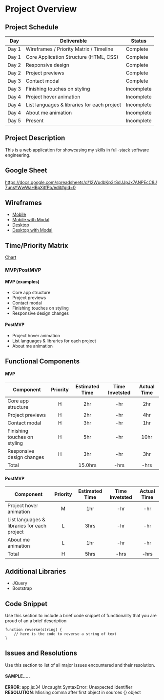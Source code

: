 # Project Overview

## Project Schedule

|  Day | Deliverable | Status
|---|---| ---|
|Day 1| Wireframes / Priority Matrix / Timeline | Complete
|Day 1| Core Application Structure (HTML, CSS) | Complete
|Day 2| Responsive design | Complete
|Day 2| Project previews | Complete
|Day 3| Contact modal | Complete
|Day 3| Finishing touches on styling | Incomplete
|Day 4| Project hover animation | Incomplete
|Day 4| List languages & libraries for each project | Incomplete
|Day 4| About me animation | Incomplete
|Day 5| Present | Incomplete

## Project Description

This is a web application for showcasing my skills in full-stack software engineering.

## Google Sheet

https://docs.google.com/spreadsheets/d/12WudbKp3rSdJJpJx7ANPEcC8J7unsYWwWaHBpXjtfPo/edit#gid=0

## Wireframes

- [Mobile](images/wireframe_mobile.jpg)
- [Mobile with Modal](images/wireframe_mobile_modal.jpg)
- [Desktop](images/wireframe_desktop.jpg)
- [Desktop with Modal](images/wireframe_desktop_modal.jpg)


## Time/Priority Matrix 

[Chart](images/time_priority_matrix.jpg)

### MVP/PostMVP

#### MVP (examples)

- Core app structure
- Project previews 
- Contact modal 
- Finishing touches on styling
- Responsive design changes

#### PostMVP 

- Project hover animation
- List languages & libraries for each project
- About me animation

## Functional Components

#### MVP
| Component | Priority | Estimated Time | Time Invetsted | Actual Time |
| --- | :---: |  :---: | :---: | :---: |
| Core app structure | H | 2hr | -hr | 2hr|
| Project previews | H | 2hr | -hr | 4hr|
| Contact modal | H | 3hr | -hr | 1hr |
| Finishing touches on styling | H | 5hr | -hr | 10hr|
| Responsive design changes | H | 3hr | -hr | 3hr|
| Total |  | 15.0hrs| -hrs | -hrs |

#### PostMVP
| Component | Priority | Estimated Time | Time Invetsted | Actual Time |
| --- | :---: |  :---: | :---: | :---: |
| Project hover animation | M | 1hr | -hr | -hr|
| List languages & libraries for each project | L | 3hrs| -hr | -hr |
| About me animation | L | 1hr | -hr | -hr|
| Total | H | 5hrs| -hrs | -hrs |

## Additional Libraries
- JQuery
- Bootstrap

## Code Snippet

Use this section to include a brief code snippet of functionality that you are proud of an a brief description  

```
function reverse(string) {
	// here is the code to reverse a string of text
}
```

## Issues and Resolutions
 Use this section to list of all major issues encountered and their resolution.

#### SAMPLE.....
**ERROR**: app.js:34 Uncaught SyntaxError: Unexpected identifier                                
**RESOLUTION**: Missing comma after first object in sources {} object
